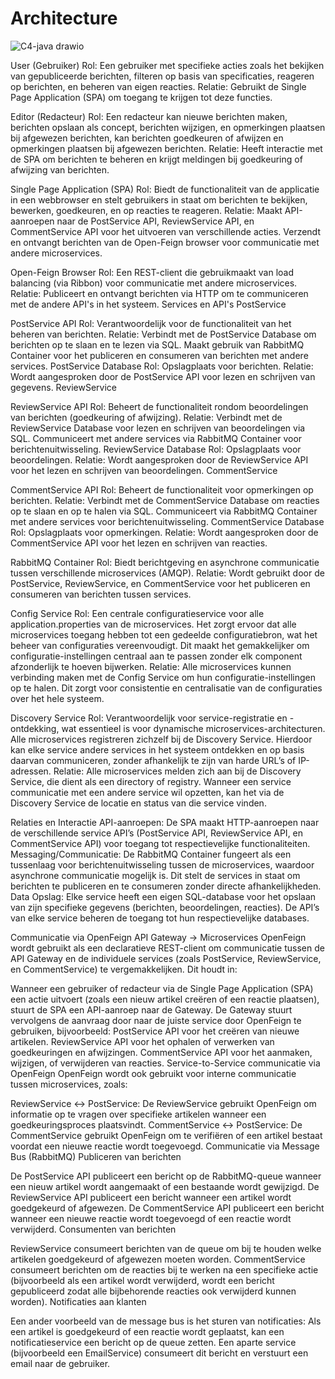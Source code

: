 # Architecture

![C4-java drawio](https://github.com/user-attachments/assets/9fd90a64-06ab-47be-b78d-e099c836f2f5)


User (Gebruiker)
Rol: Een gebruiker met specifieke acties zoals het bekijken van gepubliceerde berichten, filteren op basis van specificaties, reageren op berichten, en beheren van eigen reacties.
Relatie: Gebruikt de Single Page Application (SPA) om toegang te krijgen tot deze functies.

Editor (Redacteur)
Rol: Een redacteur kan nieuwe berichten maken, berichten opslaan als concept, berichten wijzigen, en opmerkingen plaatsen bij afgewezen berichten, kan berichten goedkeuren of afwijzen en opmerkingen plaatsen bij afgewezen berichten.
Relatie: Heeft interactie met de SPA om berichten te beheren en krijgt meldingen bij goedkeuring of afwijzing van berichten.

Single Page Application (SPA)
Rol: Biedt de functionaliteit van de applicatie in een webbrowser en stelt gebruikers in staat om berichten te bekijken, bewerken, goedkeuren, en op reacties te reageren.
Relatie: Maakt API-aanroepen naar de PostService API, ReviewService API, en CommentService API voor het uitvoeren van verschillende acties. Verzendt en ontvangt berichten van de Open-Feign browser voor communicatie met andere microservices.

Open-Feign Browser
Rol: Een REST-client die gebruikmaakt van load balancing (via Ribbon) voor communicatie met andere microservices.
Relatie: Publiceert en ontvangt berichten via HTTP om te communiceren met de andere API's in het systeem.
Services en API's
PostService

PostService API
Rol: Verantwoordelijk voor de functionaliteit van het beheren van berichten.
Relatie: Verbindt met de PostService Database om berichten op te slaan en te lezen via SQL. Maakt gebruik van RabbitMQ Container voor het publiceren en consumeren van berichten met andere services.
PostService Database
Rol: Opslagplaats voor berichten.
Relatie: Wordt aangesproken door de PostService API voor lezen en schrijven van gegevens.
ReviewService

ReviewService API
Rol: Beheert de functionaliteit rondom beoordelingen van berichten (goedkeuring of afwijzing).
Relatie: Verbindt met de ReviewService Database voor lezen en schrijven van beoordelingen via SQL. Communiceert met andere services via RabbitMQ Container voor berichtenuitwisseling.
ReviewService Database
Rol: Opslagplaats voor beoordelingen.
Relatie: Wordt aangesproken door de ReviewService API voor het lezen en schrijven van beoordelingen.
CommentService

CommentService API
Rol: Beheert de functionaliteit voor opmerkingen op berichten.
Relatie: Verbindt met de CommentService Database om reacties op te slaan en op te halen via SQL. Communiceert via RabbitMQ Container met andere services voor berichtenuitwisseling.
CommentService Database
Rol: Opslagplaats voor opmerkingen.
Relatie: Wordt aangesproken door de CommentService API voor het lezen en schrijven van reacties.

RabbitMQ Container
Rol: Biedt berichtgeving en asynchrone communicatie tussen verschillende microservices (AMQP).
Relatie: Wordt gebruikt door de PostService, ReviewService, en CommentService voor het publiceren en consumeren van berichten tussen services.

Config Service
Rol: Een centrale configuratieservice voor alle application.properties van de microservices. Het zorgt ervoor dat alle microservices toegang hebben tot een gedeelde configuratiebron, wat het beheer van configuraties vereenvoudigt. Dit maakt het gemakkelijker om configuratie-instellingen centraal aan te passen zonder elk component afzonderlijk te hoeven bijwerken.
Relatie: Alle microservices kunnen verbinding maken met de Config Service om hun configuratie-instellingen op te halen. Dit zorgt voor consistentie en centralisatie van de configuraties over het hele systeem.

Discovery Service
Rol: Verantwoordelijk voor service-registratie en -ontdekking, wat essentieel is voor dynamische microservices-architecturen. Alle microservices registreren zichzelf bij de Discovery Service. Hierdoor kan elke service andere services in het systeem ontdekken en op basis daarvan communiceren, zonder afhankelijk te zijn van harde URL’s of IP-adressen.
Relatie: Alle microservices melden zich aan bij de Discovery Service, die dient als een directory of registry. Wanneer een service communicatie met een andere service wil opzetten, kan het via de Discovery Service de locatie en status van die service vinden.

Relaties en Interactie
API-aanroepen: De SPA maakt HTTP-aanroepen naar de verschillende service API’s (PostService API, ReviewService API, en CommentService API) voor toegang tot respectievelijke functionaliteiten.
Messaging/Communicatie: De RabbitMQ Container fungeert als een tussenlaag voor berichtenuitwisseling tussen de microservices, waardoor asynchrone communicatie mogelijk is. Dit stelt de services in staat om berichten te publiceren en te consumeren zonder directe afhankelijkheden.
Data Opslag: Elke service heeft een eigen SQL-database voor het opslaan van zijn specifieke gegevens (berichten, beoordelingen, reacties). De API’s van elke service beheren de toegang tot hun respectievelijke databases.

Communicatie via OpenFeign
API Gateway → Microservices
OpenFeign wordt gebruikt als een declaratieve REST-client om communicatie tussen de API Gateway en de individuele services (zoals PostService, ReviewService, en CommentService) te vergemakkelijken. Dit houdt in:

Wanneer een gebruiker of redacteur via de Single Page Application (SPA) een actie uitvoert (zoals een nieuw artikel creëren of een reactie plaatsen), stuurt de SPA een API-aanroep naar de Gateway.
De Gateway stuurt vervolgens de aanvraag door naar de juiste service door OpenFeign te gebruiken, bijvoorbeeld:
PostService API voor het creëren van nieuwe artikelen.
ReviewService API voor het ophalen of verwerken van goedkeuringen en afwijzingen.
CommentService API voor het aanmaken, wijzigen, of verwijderen van reacties.
Service-to-Service communicatie via OpenFeign
OpenFeign wordt ook gebruikt voor interne communicatie tussen microservices, zoals:

ReviewService ↔ PostService: De ReviewService gebruikt OpenFeign om informatie op te vragen over specifieke artikelen wanneer een goedkeuringsproces plaatsvindt.
CommentService ↔ PostService: De CommentService gebruikt OpenFeign om te verifiëren of een artikel bestaat voordat een nieuwe reactie wordt toegevoegd.
Communicatie via Message Bus (RabbitMQ)
Publiceren van berichten

De PostService API publiceert een bericht op de RabbitMQ-queue wanneer een nieuw artikel wordt aangemaakt of een bestaande wordt gewijzigd.
De ReviewService API publiceert een bericht wanneer een artikel wordt goedgekeurd of afgewezen.
De CommentService API publiceert een bericht wanneer een nieuwe reactie wordt toegevoegd of een reactie wordt verwijderd.
Consumenten van berichten

ReviewService consumeert berichten van de queue om bij te houden welke artikelen goedgekeurd of afgewezen moeten worden.
CommentService consumeert berichten om de reacties bij te werken na een specifieke actie (bijvoorbeeld als een artikel wordt verwijderd, wordt een bericht gepubliceerd zodat alle bijbehorende reacties ook verwijderd kunnen worden).
Notificaties aan klanten

Een ander voorbeeld van de message bus is het sturen van notificaties:
Als een artikel is goedgekeurd of een reactie wordt geplaatst, kan een notificatieservice een bericht op de queue zetten.
Een aparte service (bijvoorbeeld een EmailService) consumeert dit bericht en verstuurt een email naar de gebruiker.



